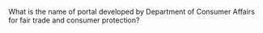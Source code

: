 What is the name of portal developed by Department of Consumer Affairs for fair trade and consumer protection?
